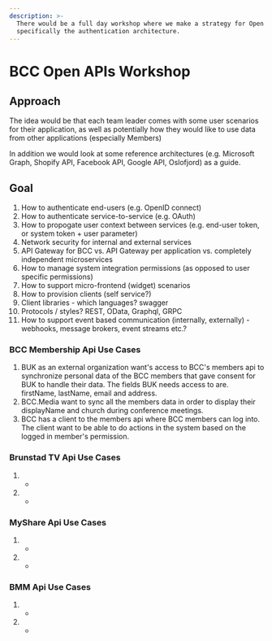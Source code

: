 ```yaml
---
description: >-
  There would be a full day workshop where we make a strategy for Open APIs and
  specifically the authentication architecture.
---
```


# BCC Open APIs Workshop

## Approach

The idea would be that each team leader comes with some user scenarios for their application, as well as potentially how they would like to use data from other applications \(especially Members\)

In addition we would look at some reference architectures \(e.g. Microsoft Graph, Shopify API, Facebook API, Google API, Oslofjord\) as a guide.

## Goal

1. How to authenticate end-users \(e.g. OpenID connect\)
2. How to authenticate service-to-service \(e.g. OAuth\)
3. How to propogate user context between services \(e.g. end-user token, or system token + user parameter\)
4. Network security for internal and external services
5. API Gateway for BCC vs. API Gateway per application vs. completely independent microservices
6. How to manage system integration permissions \(as opposed to user specific permissions\)
7. How to support micro-frontend \(widget\) scenarios
8. How to provision clients \(self service?\)
9. Client libraries - which languages? swagger
10. Protocols / styles? REST, OData, Graphql, GRPC
11. How to support event based communication \(internally, externally\) - webhooks, message brokers, event streams etc.?

### BCC Membership Api Use Cases

1. BUK as an external organization want's access to BCC's members api to synchronize personal data of the BCC members that gave consent for BUK to handle their data. The fields BUK needs access to are. firstName, lastName, email and address.
2. BCC.Media want to sync all the members data in order to display their displayName and church during conference meetings.
3. BCC has a client to the members api where BCC members can log into. The client want to be able to do actions in the system based on the logged in member's permission.

### Brunstad TV Api Use Cases

1. -
2. -

### MyShare Api Use Cases

1. -
2. -

### BMM Api Use Cases

1. -
2. -

